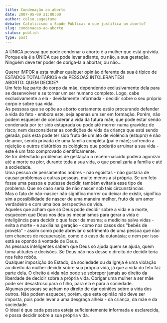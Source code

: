 ```yaml
---
title: Condenação ao aborto
date: 2007-05-09 21:00:00
author: celso.sagastume
debate: Catolicismo x Saúde Pública: o que justifica um aborto?
slug: condenacao-ao-aborto
status: publish 
type: post
---
```


A ÚNICA pessoa que pode condenar o aborto é a mulher que está grávida. Porque ela é a ÚNICA que pode levar adiante, ou não, a sua gestação. Ninguém deve ter poder de obrigá-la a abortar, ou não...  
  
Querer IMPOR a esta mulher qualquer opinião diferente da sua é típico de ESTADOS TOTALITÁRIOS e de PESSOAS INTOLERANTES!  
ABORTO: QUEM DECIDE?  
Um feto faz parte do corpo da mãe, dependendo exclusivamente dela para se desenvolver e se tornar um ser humano completo. Logo, cabe exclusivamente a ela - devidamente informada - decidir sobre o seu próprio corpo e sobre sua vida.  
As pessoas que se opõe ao aborto certamente estão procurando defender a vida do feto - embora este, seja apenas um ser em formação. Porém, não podem esquecer de considerar a vida da futura mãe, que pode estar sendo condenada por ter sido estuprada ou pode até morrer numa gravidez de risco; nem desconsiderar as condições de vida da criança que está sendo gerada, pois esta pode ter sido fruto de um ato de violência (estupro) e não de amor, sendo privada de uma família completa (pai e mãe); sofrendo a rejeição e outros distúrbios psicológicos que poderão arruinar a sua vida - este é um fato comprovado cientificamente.  
Se for detectado problemas de gestação o recém-nascido poderá agonizar até a morte ou pior, durante toda a sua vida, o que penalizaria a família e até a sociedade.  
Uma pessoa de pensamentos nobres - não egoístas - não gostaria de causar problemas a outras pessoas, muito menos a si própria. Se um feto fosse uma pessoa e pudesse decidir, também evitaria esse tipo de problema. Que no caso seria de não nascer sob tais circunstâncias.  
Mas o fato de não-nascer não significa morrer ou deixar de existir, significa sim a possibilidade de nascer de uma maneira melhor, fruto de um amor verdadeiro e com uma boa perspectiva de vida.  
Aqueles que acham que só Deus pode decidir sobre a vida e a morte, esquecem que Deus nos deu os mecanismos para gerar a vida e inteligência para decidir o que fazer da mesma; a medicina salva vidas - evita a morte - e auxilia na geração - como nos casos dos "bebês de proveta" - assim como pode abreviar o sofrimento de uma pessoa que não tem chances de recuperação, como é o caso da eutanásia; e nem por isso está se opondo à vontade de Deus.  
As pessoas inteligentes sabem que Deus só ajuda quem se ajuda, quem toma atitudes e decisões. Se Deus não nos desse o direito de decidir teria nos feito robôs.  
Qualquer imposição do Estado, da sociedade ou da Igreja é uma violação ao direito da mulher decidir sobre sua própria vida, já que a vida do feto faz parte dela. O direito à vida não pode se sobrepor jamais ao direito da liberdade de decidir sobre a própria vida. Obrigar uma mulher a ser mãe pode ser desastroso para o filho, para ela e para a sociedade.  
Algumas pessoas se acham no direito de dar opiniões sobre a vida dos outros. Não podem esquecer, porém, que esta opinião não deve ser imposta, pois pode levar a uma desgraça alheia - da criança, da mãe e da sociedade.   
O ideal é que cada pessoa esteja suficientemente informada e esclarecida, e possa decidir sobre a sua própria vida.
